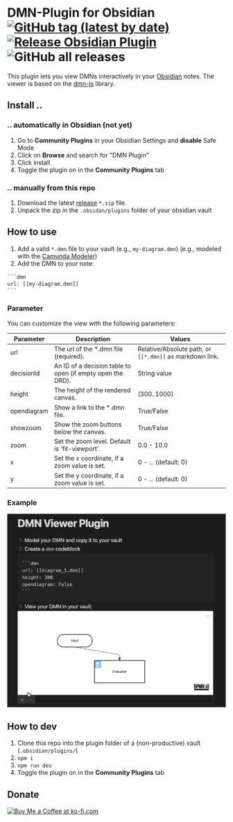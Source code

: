 # DMN-Plugin for Obsidian [![GitHub tag (latest by date)](https://img.shields.io/github/v/tag/joleaf/obsidian-dmn-plugin)](https://github.com/joleaf/obsidian-dmn-plugin/releases) [![Release Obsidian Plugin](https://github.com/joleaf/obsidian-dmn-plugin/actions/workflows/release.yml/badge.svg)](https://github.com/joleaf/obsidian-dmn-plugin/actions/workflows/release.yml) ![GitHub all releases](https://img.shields.io/github/downloads/joleaf/obsidian-dmn-plugin/total)

This plugin lets you view DMNs interactively in your [Obsidian](https://www.obsidian.md) notes.
The viewer is based on the [dmn-js](https://github.com/bpmn-io/dmn-js) library.

## Install ..

### .. automatically in Obsidian (not yet)

1. Go to **Community Plugins** in your Obsidian Settings and **disable** Safe Mode
2. Click on **Browse** and search for "DMN Plugin"
3. Click install
4. Toggle the plugin on in the **Community Plugins** tab

### .. manually from this repo

1. Download the latest [release](https://github.com/joleaf/obsidian-dmn-plugin/releases) `*.zip` file.
2. Unpack the zip in the `.obsidan/plugins` folder of your obsidian vault

## How to use

1. Add a valid `*.dmn` file to your vault (e.g., `my-diagram.dmn`) (e.g., modeled with
   the [Camunda Modeler](https://camunda.com/de/download/modeler/))
2. Add the DMN to your note:

````
```dmn
url: [[my-diagram.dmn]]
```
````

### Parameter

You can customize the view with the following parameters:

| Parameter   | Description                                                | Values                                                  |
|-------------|------------------------------------------------------------|---------------------------------------------------------|
| url         | The url of the *.dmn file (required).                      | Relative/Absolute path, or `[[*.dmn]]` as markdown link. |
| decisionId  | An ID of a decision table to open (if empty open the DRD). | String value                                            |
| height      | The height of the rendered canvas.                         | [300..1000]                                             |
| opendiagram | Show a link to the *.dmn file.                             | True/False                                              |
| showzoom    | Show the zoom buttons below the canvas.                    | True/False                                              |
| zoom        | Set the zoom level. Default is 'fit-viewport'.             | 0.0 - 10.0                                              |
| x           | Set the x coordinate, if a zoom value is set.              | 0 - ... (default: 0)                                    |
| y           | Set the y coordinate, if a zoom value is set.              | 0 - ... (default: 0)                                    |

### Example

![Example](example/dmn-plugin.gif)

## How to dev

1. Clone this repo into the plugin folder of a (non-productive) vault (`.obsidian/plugins/`)
2. `npm i`
3. `npm run dev`
4. Toggle the plugin on in the **Community Plugins** tab

## Donate

<a href='https://ko-fi.com/joleaf' target='_blank'><img height='35' style='border:0px;height:46px;' src='https://az743702.vo.msecnd.net/cdn/kofi3.png?v=0' border='0' alt='Buy Me a Coffee at ko-fi.com' />
